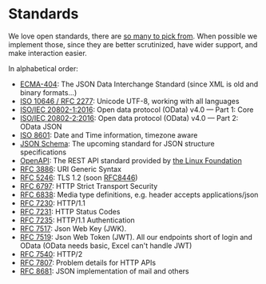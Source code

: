 # Standards

We love open standards, there are [so many to pick from](https://xkcd.com/927/).
When possible we implement those, since they are better scrutinized, have wider support, and make interaction easier.

In alphabetical order:

- [ECMA-404](https://www.json.org/json-en.html): The JSON Data Interchange Standard (since XML is old and binary formats...)
- [ISO 10646 / RFC 2277](https://tools.ietf.org/html/rfc2277): Unicode UTF-8, working with all languages
- [ISO/IEC 20802-1:2016](https://www.iso.org/standard/69208.html): Open data protocol (OData) v4.0 — Part 1: Core
- [ISO/IEC 20802-2:2016](https://www.iso.org/standard/69209.html): Open data protocol (OData) v4.0 — Part 2: OData JSON
- [ISO 8601](https://en.wikipedia.org/wiki/ISO_8601): Date and Time information, timezone aware
- [JSON Schema](https://datatracker.ietf.org/doc/draft-handrews-json-schema/): The upcoming standard for JSON structure specifications
- [OpenAPI](http://spec.openapis.org/oas/v3.0.3): The REST API standard provided by [the Linux Foundation](https://www.linuxfoundation.org/)
- [RFC 3886](https://tools.ietf.org/html/rfc3986): URI Generic Syntax
- [RFC 5246](https://tools.ietf.org/html/rfc5246): TLS 1.2 (soon [RFC8446](https://tools.ietf.org/html/rfc8446))
- [RFC 6797](https://tools.ietf.org/html/rfc6797): HTTP Strict Transport Security
- [RFC 6838](https://tools.ietf.org/html/rfc6838): Media type definitions, e.g. header accepts applications/json
- [RFC 7230](https://tools.ietf.org/html/rfc7230): HTTP/1.1
- [RFC 7231](https://httpwg.org/specs/rfc7231.html): HTTP Status Codes
- [RFC 7235](https://httpwg.org/specs/rfc7235.html): HTTP/1.1 Authentication
- [RFC 7517](https://tools.ietf.org/html/rfc7517): Json Web Key (JWK).
- [RFC 7519](https://tools.ietf.org/html/rfc7519): Json Web Token (JWT). All our endpoints short of login and OData (OData needs basic, Excel can't handle JWT)
- [RFC 7540](https://tools.ietf.org/html/rfc7540): HTTP/2
- [RFC 7807](https://tools.ietf.org/html/rfc7807): Problem details for HTTP APIs
- [RFC 8681](https://jmap.io/spec-mail.html): JSON implementation of mail and others
